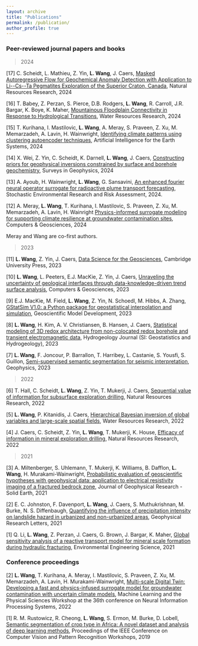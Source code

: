 ```yaml
---
layout: archive
title: "Publications"
permalink: /publication/
author_profile: true
---
```

<!--
Note: PDF reprints are provided below within the context of [fair use](https://www.copyright.gov/title17/92chap1.html#107). Please obtain copies from the publisher if appropriate. 
-->

### Peer-reviewed journal papers and books

> 2024

[17] C. Scheidt, L. Mathieu, Z. Yin, **L. Wang**, J. Caers, [Masked Autoregressive Flow for Geochemical Anomaly Detection with Application to Li--Cs--Ta Pegmatites Exploration of the Superior Craton, Canada](https://link.springer.com/article/10.1007/s11053-024-10409-2), Natural Resources Research, 2024

[16] T. Babey, Z. Perzan, S. Pierce, D.B. Rodgers, **L. Wang**, R. Carroll, J.R. Bargar, K. Boye, K. Maher, [Mountainous Floodplain Connectivity in Response to Hydrological Transitions](https://agupubs.onlinelibrary.wiley.com/doi/full/10.1029/2024WR037162), Water Resources Research, 2024

[15] T. Kurihana, I. Mastilovic, **L. Wang**, A. Meray, S. Praveen, Z. Xu,  M. Memarzadeh, A. Lavin, H. Wainwright, [Identifying climate patterns using clustering autoencoder techniques](https://journals.ametsoc.org/view/journals/aies/aop/AIES-D-23-0035.1/AIES-D-23-0035.1.xml), Artificial Intelligence for the Earth Systems, 2024

[14] X. Wei, Z. Yin, C. Scheidt, K. Darnell, **L. Wang**, J. Caers, [Constructing priors for geophysical inversions constrained by surface and borehole geochemistry](https://link.springer.com/article/10.1007/s10712-024-09843-x), Surveys in Geophysics, 2024

[13] A. Ayoub, H. Wainwright, **L. Wang**, G. Sansavini, [An enhanced fourier neural operator surrogate for radioactive plume transport forecasting](https://link.springer.com/article/10.1007/s00477-024-02738-8), Stochastic Environmental Research and Risk Assessment, 2024. 

[12] A. Meray, **L. Wang**, T. Kurihana, I. Mastilovic, S. Praveen, Z. Xu, M. Memarzadeh, A. Lavin, H. Wainright [Physics-informed surrogate modeling for supporting climate resilience at
groundwater contamination sites](https://doi.org/10.1016/j.cageo.2023.105508), Computers & Geosciences, 2024

Meray and Wang are co-first authors. 

> 2023

[11] **L. Wang**, Z. Yin, J. Caers, [Data Science for the Geosciences](https://www.cambridge.org/highereducation/books/data-science-for-the-geosciences/64E10197819920B0B5F36472B3B872C4#overview), Cambridge University Press, 2023

[10] **L. Wang**, L. Peeters, E.J. MacKie, Z. Yin, J. Caers, [Unraveling the uncertainty of geological interfaces through data-knowledge-driven trend surface analysis](https://www.sciencedirect.com/science/article/pii/S0098300423001231), Computers & Geosciences, 2023

[9] E.J. MacKie, M. Field, **L. Wang**, Z. Yin, N. Schoedl, M. Hibbs, A. Zhang,  [GStatSim V1.0: a Python package for geostatistical interpolation and simulation](https://egusphere.copernicus.org/preprints/2022/egusphere-2022-1224/), Geoscientific Model Development, 2023

[8] **L. Wang**, H. Kim,  A. V.  Christiansen, B. Hansen, J. Caers, [Statistical modeling of 3D redox architecture from non-colocated redox borehole and transient electromagnetic data](https://link.springer.com/article/10.1007/s10040-023-02640-7), Hydrogeology Journal (SI: Geostatistics and Hydrogeology), 2023


[7] **L. Wang**, F. Joncour, P. Barrallon, T. Harribey, L. Castanie, S. Yousfi, S. Guillon, [Semi-supervised semantic segmentation for seismic interpretation](https://library.seg.org/doi/10.1190/geo2021-0365.1), Geophysics, 2023


> 2022

[6] T. Hall, C. Scheidt, **L. Wang**, Z. Yin, T. Mukerji, J. Caers, [Sequential value of information for subsurface exploration drilling](https://link.springer.com/article/10.1007/s11053-022-10078-z), Natural Resources Research, 2022


[5] **L. Wang**, P. Kitanidis, J. Caers, [Hierarchical Bayesian inversion of global variables and large-scale spatial fields](https://agupubs.onlinelibrary.wiley.com/doi/10.1029/2021WR031610), Water Resources Research, 2022


[4] J. Caers, C. Scheidt, Z. Yin, **L. Wang**, T. Mukerji, K. House, [Efficacy of information in mineral exploration drilling](https://link.springer.com/article/10.1007/s11053-022-10030-1), Natural Resources Research, 2022

> 2021

[3] A. Miltenberger, S. Uhlemann, T. Mukerji, K. Williams,  B. Dafflon, **L. Wang**, H. Murakami-Wainwright, [Probabilistic evaluation of geoscientific hypotheses with geophysical data: application to electrical resistivity imaging of a fractured bedrock zone](https://agupubs.onlinelibrary.wiley.com/doi/10.1029/2021JB021767), Journal of Geophysical Research - Solid Earth, 2021

[2] E. C. Johnston, F. Davenport, **L. Wang**, J. Caers, S. Muthukrishnan, M. Burke, N. S. Diffenbaugh, [Quantifying the influence of precipitation intensity on landslide hazard in urbanized and non-urbanized areas](https://agupubs.onlinelibrary.wiley.com/doi/abs/10.1029/2021GL094038), Geophysical Research Letters, 2021

[1] Q. Li, **L. Wang**, Z. Perzan, J. Caers, G. Brown, J. Bargar, K. Maher, [Global sensitivity analysis of a reactive transport model for mineral scale formation during hydraulic fracturing](https://www.liebertpub.com/doi/10.1089/ees.2020.0365), Environmental Engineering Science, 2021


### Conference proceedings

[2] **L. Wang**, T. Kurihana, A. Meray, I. Mastilovic, S. Praveen, Z. Xu, M. Memarzadeh, A. Lavin, H. Murakami-Wainwright, [Multi-scale Digital Twin: Developing a fast and physics-infused surrogate model for groundwater contamination with uncertain climate models](https://arxiv.org/abs/2211.10884), Machine Learning and the Physical Sciences Workshop at the 36th conference on Neural Information Processing Systems, 2022

[1] R. M. Rustowicz, R. Cheong,  **L. Wang**, S. Ermon, M. Burke, D. Lobell, [Semantic segmentation of crop type in Africa: A novel dataset and analysis of deep learning methods](https://openaccess.thecvf.com/content_CVPRW_2019/papers/cv4gc/Rustowicz_Semantic_Segmentation_of_Crop_Type_in_Africa_A_Novel_Dataset_CVPRW_2019_paper.pdf), Proceedings of the IEEE Conference on Computer Vision and Pattern Recognition Workshops, 2019

